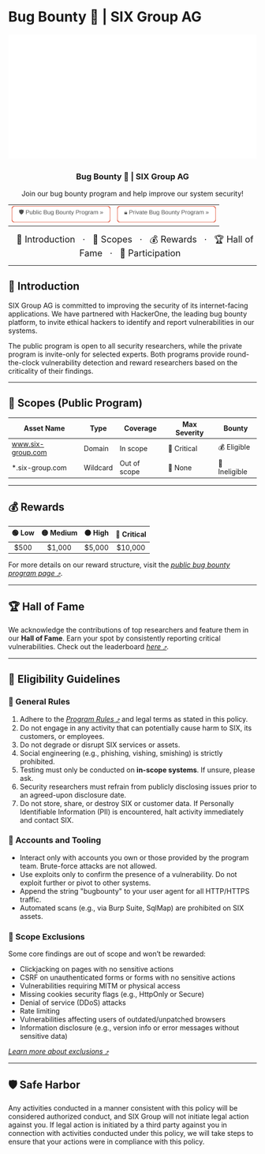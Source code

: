 # Bug Bounty 🐛 | SIX Group AG

<!-- DOCUMENT Hero -->
<div align="center">
  <!-- Use the SVG as the hero -->
  <a href="https://hackerone.com/six-group">
    <img src="/assets/header.svg" alt="Logo" width="600" />
  </a>

  <h3 align="center">Bug Bounty 🐛 | SIX Group AG</h3>

  <p align="center">
    Join our bug bounty program and help improve our system security!
  </p>

  <!-- SVG Buttons for Public and Private Programs -->
  <table border="0" width="100%" cellspacing="20">
    <tr>
      <td align="center" width="50%">
        <a href="https://hackerone.com/six-group">
          <img src="/assets/buttons/public-program-button.svg" alt="Public Bug Bounty Program" width="200" />
        </a>
      </td>
      <td align="center" width="50%">
        <a href="https://hackerone.com/six-group-private">
          <img src="/assets/buttons/private-program-button.svg" alt="Private Bug Bounty Program" width="200" />
        </a>
      </td>
    </tr>
  </table>

  <!-- Hero Menu with Emojis -->
  <div align="center" style="font-size: 18px;">
    <a href="#introduction" style="text-decoration: none; padding: 10px;">📖 Introduction</a>
    ·
    <a href="#scopes-public-program" style="text-decoration: none; padding: 10px;">🎯 Scopes</a>
    ·
    <a href="#rewards" style="text-decoration: none; padding: 10px;">💰 Rewards</a>
    ·
    <a href="#hall-of-fame" style="text-decoration: none; padding: 10px;">🏆 Hall of Fame</a>
    ·
    <a href="#eligibility-guidelines" style="text-decoration: none; padding: 10px;">🤝 Participation</a>
  </div>
</div>

---

## 📖 Introduction

SIX Group AG is committed to improving the security of its internet-facing applications. We have partnered with HackerOne, the leading bug bounty platform, to invite ethical hackers to identify and report vulnerabilities in our systems.

The public program is open to all security researchers, while the private program is invite-only for selected experts. Both programs provide round-the-clock vulnerability detection and reward researchers based on the criticality of their findings.

---

## 🎯 Scopes (Public Program)

| Asset Name        | Type     | Coverage     | Max Severity | Bounty        |
| ----------------- | -------- | ------------ | ------------ | ------------- |
| www.six-group.com | Domain   | In scope     | 🔴 Critical  | 💰 Eligible   |
| \*.six-group.com  | Wildcard | Out of scope | 🔵 None      | 🚫 Ineligible |

---

## 💰 Rewards

| 🟢 Low | 🟡 Medium | 🟠 High | 🔴 Critical |
| :----: | :-------: | :-----: | :---------: |
|  $500  |  $1,000   | $5,000  |   $10,000   |

For more details on our reward structure, visit the _[public bug bounty program page ⤴](https://hackerone.com/six-group)_.

---

## 🏆 Hall of Fame

We acknowledge the contributions of top researchers and feature them in our **Hall of Fame**. Earn your spot by consistently reporting critical vulnerabilities. Check out the leaderboard _[here ⤴](https://hackerone.com/six-group/thanks)_.

---

## 🤝 Eligibility Guidelines

### 📃 General Rules

1. Adhere to the _[Program Rules ⤴](https://hackerone.com/six-group/program)_ and legal terms as stated in this policy.
2. Do not engage in any activity that can potentially cause harm to SIX, its customers, or employees.
3. Do not degrade or disrupt SIX services or assets.
4. Social engineering (e.g., phishing, vishing, smishing) is strictly prohibited.
5. Testing must only be conducted on **in-scope systems**. If unsure, please ask.
6. Security researchers must refrain from publicly disclosing issues prior to an agreed-upon disclosure date.
7. Do not store, share, or destroy SIX or customer data. If Personally Identifiable Information (PII) is encountered, halt activity immediately and contact SIX.

### 👤 Accounts and Tooling

- Interact only with accounts you own or those provided by the program team. Brute-force attacks are not allowed.
- Use exploits only to confirm the presence of a vulnerability. Do not exploit further or pivot to other systems.
- Append the string "bugbounty" to your user agent for all HTTP/HTTPS traffic.
- Automated scans (e.g., via Burp Suite, SqlMap) are prohibited on SIX assets.

### 🚫 Scope Exclusions

Some core findings are out of scope and won’t be rewarded:

- Clickjacking on pages with no sensitive actions
- CSRF on unauthenticated forms or forms with no sensitive actions
- Vulnerabilities requiring MITM or physical access
- Missing cookies security flags (e.g., HttpOnly or Secure)
- Denial of service (DDoS) attacks
- Rate limiting
- Vulnerabilities affecting users of outdated/unpatched browsers
- Information disclosure (e.g., version info or error messages without sensitive data)

_[Learn more about exclusions ⤴](https://hackerone.com/six-group)_

---

## 🛡️ Safe Harbor

Any activities conducted in a manner consistent with this policy will be considered authorized conduct, and SIX Group will not initiate legal action against you. If legal action is initiated by a third party against you in connection with activities conducted under this policy, we will take steps to ensure that your actions were in compliance with this policy.
